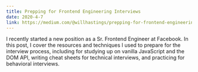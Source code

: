 ```yaml
---
title: Prepping for Frontend Engineering Interviews
date: 2020-4-7
link: https://medium.com/@willhastings/prepping-for-frontend-engineering-interviews-a05c65e29061
---
```


I recently started a new position as a Sr. Frontend Engineer at Facebook. In this post, I cover the resources and techniques I used to prepare for the interview process, including for studying up on vanilla JavaScript and the DOM API, writing cheat sheets for technical interviews, and practicing for behavioral interviews.
